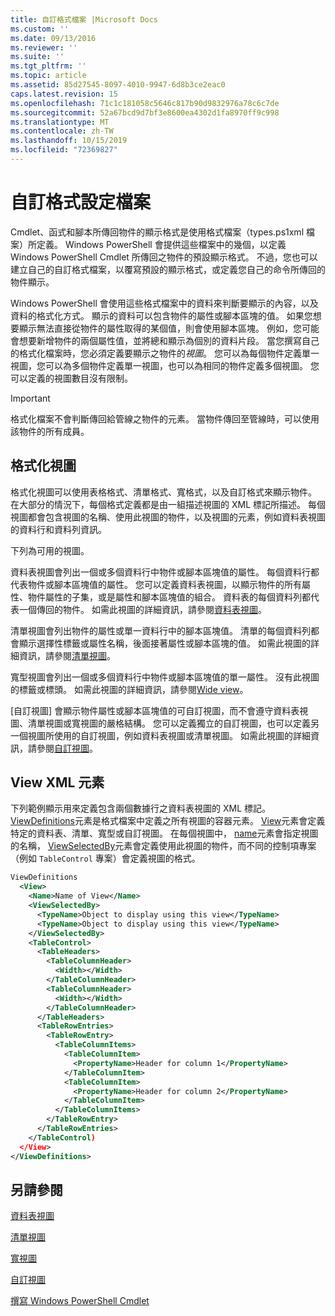 ```yaml
---
title: 自訂格式檔案 |Microsoft Docs
ms.custom: ''
ms.date: 09/13/2016
ms.reviewer: ''
ms.suite: ''
ms.tgt_pltfrm: ''
ms.topic: article
ms.assetid: 85d27545-8097-4010-9947-6d8b3ce2eac0
caps.latest.revision: 15
ms.openlocfilehash: 71c1c181058c5646c817b90d9832976a78c6c7de
ms.sourcegitcommit: 52a67bcd9d7bf3e8600ea4302d1fa8970ff9c998
ms.translationtype: MT
ms.contentlocale: zh-TW
ms.lasthandoff: 10/15/2019
ms.locfileid: "72369827"
---
```

# <a name="custom-formatting-files"></a>自訂格式設定檔案

Cmdlet、函式和腳本所傳回物件的顯示格式是使用格式檔案（types.ps1xml 檔案）所定義。 Windows PowerShell 會提供這些檔案中的幾個，以定義 Windows PowerShell Cmdlet 所傳回之物件的預設顯示格式。 不過，您也可以建立自己的自訂格式檔案，以覆寫預設的顯示格式，或定義您自己的命令所傳回的物件顯示。

Windows PowerShell 會使用這些格式檔案中的資料來判斷要顯示的內容，以及資料的格式化方式。 顯示的資料可以包含物件的屬性或腳本區塊的值。  如果您想要顯示無法直接從物件的屬性取得的某個值，則會使用腳本區塊。 例如，您可能會想要新增物件的兩個屬性值，並將總和顯示為個別的資料片段。 當您撰寫自己的格式化檔案時，您必須定義要顯示之物件的*視圖*。 您可以為每個物件定義單一視圖，您可以為多個物件定義單一視圖，也可以為相同的物件定義多個視圖。 您可以定義的視圖數目沒有限制。

> [!IMPORTANT]
> 格式化檔案不會判斷傳回給管線之物件的元素。 當物件傳回至管線時，可以使用該物件的所有成員。

## <a name="format-views"></a>格式化視圖

格式化視圖可以使用表格格式、清單格式、寬格式，以及自訂格式來顯示物件。 在大部分的情況下，每個格式定義都是由一組描述視圖的 XML 標記所描述。 每個視圖都會包含視圖的名稱、使用此視圖的物件，以及視圖的元素，例如資料表視圖的資料行和資料列資訊。

下列為可用的視圖。

資料表視圖會列出一個或多個資料行中物件或腳本區塊值的屬性。 每個資料行都代表物件或腳本區塊值的屬性。 您可以定義資料表視圖，以顯示物件的所有屬性、物件屬性的子集，或是屬性和腳本區塊值的組合。 資料表的每個資料列都代表一個傳回的物件。 如需此視圖的詳細資訊，請參閱[資料表視圖](../format/creating-a-table-view.md)。

清單視圖會列出物件的屬性或單一資料行中的腳本區塊值。 清單的每個資料列都會顯示選擇性標籤或屬性名稱，後面接著屬性或腳本區塊的值。 如需此視圖的詳細資訊，請參閱[清單視圖](../format/creating-a-list-view.md)。

寬型視圖會列出一個或多個資料行中物件或腳本區塊值的單一屬性。 沒有此視圖的標籤或標頭。 如需此視圖的詳細資訊，請參閱[Wide view](../format/creating-a-wide-view.md)。

[自訂視圖] 會顯示物件屬性或腳本區塊值的可自訂視圖，而不會遵守資料表視圖、清單視圖或寬視圖的嚴格結構。 您可以定義獨立的自訂視圖，也可以定義另一個視圖所使用的自訂視圖，例如資料表視圖或清單視圖。 如需此視圖的詳細資訊，請參閱[自訂視圖](../format/creating-custom-controls.md)。

## <a name="view-xml-elements"></a>View XML 元素

下列範例顯示用來定義包含兩個數據行之資料表視圖的 XML 標記。 [ViewDefinitions](../format/viewdefinitions-element-format.md)元素是格式檔案中定義之所有視圖的容器元素。 [View](../format/view-element-format.md)元素會定義特定的資料表、清單、寬型或自訂視圖。 在每個視圖中， [name](../format/name-element-for-view-format.md)元素會指定視圖的名稱， [ViewSelectedBy](../format/viewselectedby-element-format.md)元素會定義使用此視圖的物件，而不同的控制項專案（例如 `TableControl` 專案）會定義視圖的格式。

```xml
ViewDefinitions
  <View>
    <Name>Name of View</Name>
    <ViewSelectedBy>
      <TypeName>Object to display using this view</TypeName>
      <TypeName>Object to display using this view</TypeName>
    </ViewSelectedBy>
    <TableControl>
      <TableHeaders>
        <TableColumnHeader>
          <Width></Width>
        </TableColumnHeader>
        <TableColumnHeader>
          <Width></Width>
        </TableColumnHeader>
      </TableHeaders>
      <TableRowEntries>
        <TableRowEntry>
          <TableColumnItems>
            <TableColumnItem>
              <PropertyName>Header for column 1</PropertyName>
            </TableColumnItem>
            <TableColumnItem>
              <PropertyName>Header for column 2</PropertyName>
            </TableColumnItem>
          </TableColumnItems>
        </TableRowEntry>
      </TableRowEntries>
    </TableControl)
  </View>
</ViewDefinitions>

```

## <a name="see-also"></a>另請參閱

[資料表視圖](../format/creating-a-table-view.md)

[清單視圖](../format/creating-a-list-view.md)

[寬視圖](../format/creating-a-wide-view.md)

[自訂視圖](../format/creating-custom-controls.md)

[撰寫 Windows PowerShell Cmdlet](./writing-a-windows-powershell-cmdlet.md)
